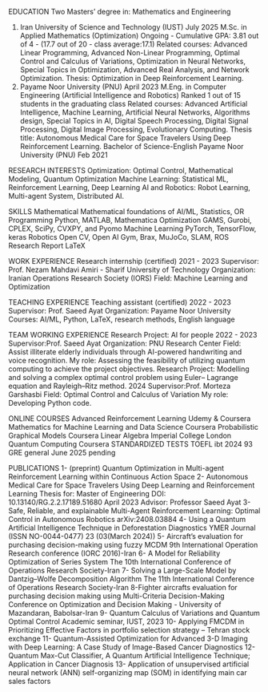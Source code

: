 EDUCATION
Two Masters’ degree in: Mathematics and Engineering
1. Iran University of Science and Technology (IUST) July 2025
M.Sc. in Applied Mathematics (Optimization)
Ongoing - Cumulative GPA: 3.81 out of 4 - (17.7 out of 20 - class average:17.1)
Related courses: Advanced Linear Programming, Advanced Non-Linear Programming, Optimal Control
and Calculus of Variations, Optimization in Neural Networks, Special Topics in Optimization,
Advanced Real Analysis, and Network Optimization.
Thesis: Optimization in Deep Reinforcement Learning.
2. Payame Noor University (PNU) April 2023
M.Eng. in Computer Engineering (Artificial Intelligence and Robotics)
Ranked 1 out of 15 students in the graduating class
Related courses: Advanced Artificial Intelligence, Machine Learning, Artificial Neural Networks, Algorithms
design, Special Topics in AI, Digital Speech Processing, Digital Signal Processing, Digital
Image Processing, Evolutionary Computing.
Thesis title: Autonomous Medical Care for Space Travelers Using Deep Reinforcement Learning.
Bachelor of Science-English
Payame Noor University (PNU) Feb 2021

RESEARCH INTERESTS
Optimization: Optimal Control, Mathematical Modeling, Quantum Optimization
Machine Learning: Statistical ML, Reinforcement Learning, Deep Learning
AI and Robotics: Robot Learning, Multi-agent System, Distributed AI.

SKILLS
Mathematical Mathematical foundations of AI/ML, Statistics, OR
Programming Python, MATLAB, Mathematica
Optimization GAMS, Gurobi, CPLEX, SciPy, CVXPY, and Pyomo
Machine Learning PyTorch, TensorFlow, keras
Robotics Open CV, Open AI Gym, Brax, MuJoCo, SLAM, ROS
Research Report LaTeX

WORK EXPERIENCE
Research internship (certified) 2021 - 2023
Supervisor: Prof. Nezam Mahdavi Amiri - Sharif University of Technology
Organization: Iranian Operations Research Society (IORS)
Field: Machine Learning and Optimization

TEACHING EXPERIENCE
Teaching assistant (certified) 2022 - 2023
Supervisor: Prof. Saeed Ayat
Organization: Payame Noor University
Courses: AI/ML, Python, LaTeX, research methods, English language

TEAM WORKING EXPERIENCE
Research Project: AI for people 2022 - 2023
Supervisor:Prof. Saeed Ayat
Organization: PNU Research Center
Field: Assist illiterate elderly individuals through AI-powered handwriting and voice recognition.
My role: Assessing the feasibility of utilizing quantum computing to achieve the project objectives.
Research Project: Modelling and solving a complex optimal control problem using Euler–
Lagrange equation and Rayleigh–Ritz method. 2024
Supervisor:Prof. Morteza Garshasbi
Field: Optimal Control and Calculus of Variation
My role: Developing Python code.

ONLINE COURSES
Advanced Reinforcement Learning Udemy & Coursera
Mathematics for Machine Learning and Data Science Coursera
Probabilistic Graphical Models Coursera
Linear Algebra Imperial College London
Quantum Computing Coursera
STANDARDIZED TESTS
TOEFL ibt 2024 93
GRE general June 2025 pending

PUBLICATIONS
1- (preprint) Quantum Optimization in Multi-agent Reinforcement Learning within Continuous Action
Space
2- Autonomous Medical Care for Space Travelers Using Deep Learning and Reinforcement Learning
Thesis for: Master of Engineering
DOI: 10.13140/RG.2.2.17189.51680 April 2023 Advisor: Professor Saeed Ayat
3- Safe, Reliable, and explainable Multi-Agent Reinforcement Learning: Optimal Control in Autonomous
Robotics
arXiv:2408.03884
4- Using a Quantum Artificial Intelligence Technique in Deforestation Diagnostics
YMER Journal (ISSN NO-0044-0477) 23 (03(March 2024))
5- Aircraft’s evaluation for purchasing decision-making using fuzzy MCDM
9th International Operation Research conference (IORC 2016)-Iran
6- A Model for Reliability Optimization of Series System
The 10th International Conference of Operations Research Society-Iran
7- Solving a Large-Scale Model by Dantzig–Wolfe Decomposition Algorithm
The 11th International Conference of Operations Research Society-Iran
8-Fighter aircrafts evaluation for purchasing decision making using Multi-Criteria Decision-Making
Conference on Optimization and Decision Making - University of Mazandaran, Babolsar-Iran
9- Quantum Calculus of Variations and Quantum Optimal Control
Academic seminar, IUST, 2023
10- Applying FMCDM in Prioritizing Effective Factors in portfolio selection strategy – Tehran stock
exchange
11- Quantum-Assisted Optimization for Advanced 3-D Imaging with Deep Learning: A Case Study of
Image-Based Cancer Diagnostics
12- Quantum Max-Cut Classifier, A Quantum Artificial Intelligence Technique; Application in Cancer
Diagnosis
13- Application of unsupervised artificial neural network (ANN) self-organizing map (SOM) in identifying
main car sales factors

